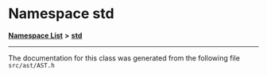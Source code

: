 

# Namespace std



[**Namespace List**](namespaces.md) **>** [**std**](namespacestd.md)







































































------------------------------
The documentation for this class was generated from the following file `src/ast/AST.h`

